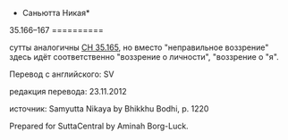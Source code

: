 * Саньютта Никая*

35\.166–167
\=\=\=\=\=\=\=\=\=\=

сутты аналогичны [СН 35\.165](/sn35\.165/ru/sv), но вместо "неправильное воззрение" здесь идёт соответственно "воззрение о личности", "воззрение о "я"\.

Перевод с английского: SV

редакция перевода: 23\.11\.2012

источник: Samyutta Nikaya by Bhikkhu Bodhi, p\. 1220

Prepared for SuttaCentral by Aminah Borg\-Luck\.